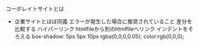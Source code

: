 コーポレイトサイトとは
- 企業サイトとほぼ同義
エラーが発生した場合に推奨されていること
差分を比較する
ハイパーリンク
htmlfileから別のhtmlfileへリンク
インデントをそろえる
box-shadow: 5px 5px 10px rgba(0,0,0,0.05);
color:rgb(0,0,0);
